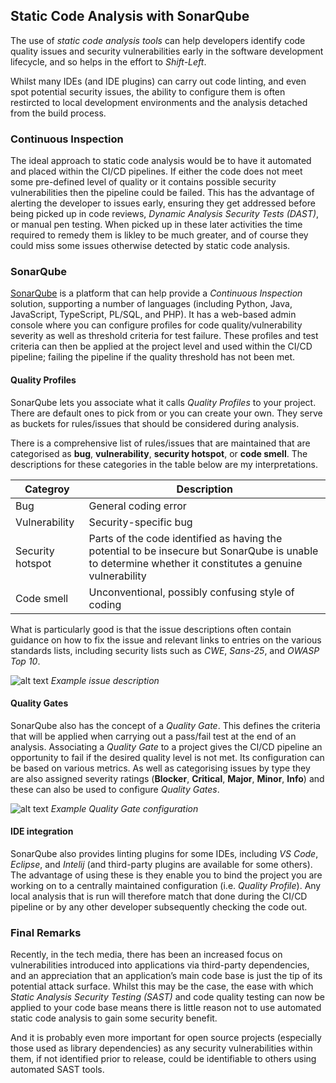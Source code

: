 ## Static Code Analysis with SonarQube
The use of _static code analysis tools_ can help developers identify code quality issues and security vulnerabilities early in the software development lifecycle, and so helps in the effort to *Shift-Left*. 

Whilst many IDEs (and IDE plugins) can carry out code linting, and even spot potential security issues, the ability to configure them is often restircted to local development environments and the analysis detached from the build process.


### Continuous Inspection
The ideal approach to static code analysis would be to have it automated and placed within the CI/CD pipelines. If either the code does not meet some pre-defined level of quality or it contains possible security vulnerabilities then the pipeline could be failed.
This has the advantage of alerting the developer to issues early, ensuring they get addressed before being picked up in code reviews, *Dynamic Analysis Security Tests (DAST)*, or manual pen testing. When picked up in these later activities the time required to remedy them is likley to be much greater, and of course they could miss some issues otherwise detected by static code analysis.

### SonarQube
[SonarQube](https://www.sonarsource.com/plans-and-pricing/community/) is a platform that can help provide a *Continuous Inspection* solution, supporting a number of languages (including Python, Java, JavaScript, TypeScript, PL/SQL, and PHP). It has a web-based admin console where you can configure profiles for code quality/vulnerability severity as well as threshold criteria for test failure.
These profiles and test criteria can then be applied at the project level and used within the CI/CD pipeline; failing the pipeline if the quality threshold has not been met.

#### Quality Profiles
SonarQube lets you associate what it calls _Quality Profiles_ to your project. There are default ones to pick from or you can create your own.
They serve as buckets for rules/issues that should be considered during analysis.

There is a comprehensive list of rules/issues that are maintained that are categorised as **bug**, **vulnerability**, **security hotspot**, or **code smell**. The descriptions for these categories in the table below are my interpretations.

| Categroy | Description |
|--|--|
| Bug | General coding error |
| Vulnerability  | Security-specific bug |
| Security hotspot | Parts of the code identified as having the potential to be insecure but SonarQube is unable to determine whether it constitutes a genuine vulnerability |
| Code smell | Unconventional, possibly confusing style of coding |

What is particularly good is that the issue descriptions often contain guidance on how to fix the issue and relevant links to entries on the various standards lists, including security lists such as _CWE_, _Sans-25_, and _OWASP Top 10_.

![alt text](./issue_desc.PNG "security vulnerability issue description")
_Example issue description_

#### Quality Gates
SonarQube also has the concept of a _Quality Gate_. This defines the criteria that will be applied when carrying out a pass/fail test at the end of an analysis. Associating a _Quality Gate_ to a project gives the CI/CD pipeline an opportunity to fail if the desired quality level is not met.
Its configuration can be based on various metrics. As well as categorising issues by type they are also assigned severity ratings (**Blocker**, **Critical**, **Major**, **Minor**, **Info**) and these can also be used to configure _Quality Gates_.

![alt text](./quality_gate.PNG "example of a strict Quality Gate")
_Example Quality Gate configuration_

#### IDE integration
SonarQube also provides linting plugins for some IDEs, including _VS Code_, _Eclipse_, and _Intelij_ (and third-party plugins are available for some others).
The advantage of using these is they enable you to bind the project you are working on to a centrally maintained configuration (i.e. _Quality Profile_). Any local analysis that is run will therefore match that done during the CI/CD pipeline or by any other developer subsequently checking the code out.

### Final Remarks
Recently, in the tech media, there has been an increased focus on vulnerabilities introduced into applications via third-party dependencies, and an appreciation that an application’s main code base is just the tip of its potential attack surface.
Whilst this may be the case, the ease with which _Static Analysis Security Testing (SAST)_ and code quality testing can now be applied to your code base means there is little reason not to use automated static code analysis to gain some security benefit.

And it is probably even more important for open source projects (especially those used as library dependencies) as any security vulnerabilities within them, if not identified prior to release, could be identifiable to others using automated SAST tools.

